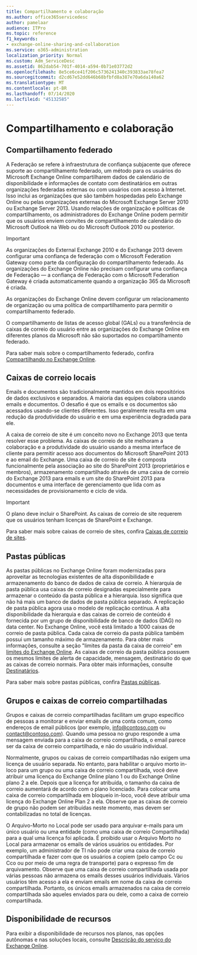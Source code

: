 ```yaml
---
title: Compartilhamento e colaboração
ms.author: office365servicedesc
author: pamelaar
audience: ITPro
ms.topic: reference
f1_keywords:
- exchange-online-sharing-and-collaboration
ms.service: o365-administration
localization_priority: Normal
ms.custom: Adm_ServiceDesc
ms.assetid: 862dab54-701f-4014-a594-0b71e03772d2
ms.openlocfilehash: 8e5ce6ce41f206c5736241340c393833ae78fea7
ms.sourcegitcommit: d2cd67e52dd646b68bfbfd8a387e70a6da140a62
ms.translationtype: MT
ms.contentlocale: pt-BR
ms.lasthandoff: 07/14/2020
ms.locfileid: "45132585"
---
```

# <a name="sharing-and-collaboration"></a>Compartilhamento e colaboração

## <a name="federated-sharing"></a>Compartilhamento federado

A Federação se refere à infraestrutura de confiança subjacente que oferece suporte ao compartilhamento federado, um método para os usuários do Microsoft Exchange Online compartilharem dados de calendário de disponibilidade e informações de contato com destinatários em outras organizações federadas externas ou com usuários com acesso à Internet. Isso inclui as organizações que são também hospedadas pelo Exchange Online ou pelas organizações externas do Microsoft Exchange Server 2010 ou Exchange Server 2013. Usando relações de organização e políticas de compartilhamento, os administradores do Exchange Online podem permitir que os usuários enviem convites de compartilhamento de calendário do Microsoft Outlook na Web ou do Microsoft Outlook 2010 ou posterior.
  
> [!IMPORTANT]
>  As organizações do External Exchange 2010 e do Exchange 2013 devem configurar uma confiança de federação com o Microsoft Federation Gateway como parte da configuração do compartilhamento federado. As organizações do Exchange Online não precisam configurar uma confiança de Federação — a confiança de Federação com o Microsoft Federation Gateway é criada automaticamente quando a organização 365 da Microsoft é criada. 
>
>  As organizações do Exchange Online devem configurar um relacionamento de organização ou uma política de compartilhamento para permitir o compartilhamento federado. 
>
>  O compartilhamento de listas de acesso global (GALs) ou a transferência de caixas de correio do usuário entre as organizações do Exchange Online em diferentes planos da Microsoft não são suportados no compartilhamento federado. 
  
Para saber mais sobre o compartilhamento federado, confira [Compartilhando no Exchange Online](https://go.microsoft.com/fwlink/p/?LinkId=271774).
  
## <a name="site-mailboxes"></a>Caixas de correio locais

Emails e documentos são tradicionalmente mantidos em dois repositórios de dados exclusivos e separados. A maioria das equipes colabora usando emails e documentos. O desafio é que os emails e os documentos são acessados usando-se clientes diferentes. Isso geralmente resulta em uma redução da produtividade do usuário e em uma experiência degradada para ele.
  
A caixa de correio de site é um conceito novo no Exchange 2013 que tenta resolver esse problema. As caixas de correio de site melhoram a colaboração e a produtividade do usuário usando a mesma interface de cliente para permitir acesso aos documentos do Microsoft SharePoint 2013 e ao email do Exchange. Uma caixa de correio de site é composta funcionalmente pela associação ao site do SharePoint 2013 (proprietários e membros), armazenamento compartilhado através de uma caixa de correio do Exchange 2013 para emails e um site do SharePoint 2013 para documentos e uma interface de gerenciamento que lida com as necessidades de provisionamento e ciclo de vida.
  
> [!IMPORTANT]
> O plano deve incluir o SharePoint. As caixas de correio de site requerem que os usuários tenham licenças de SharePoint e Exchange. 
  
Para saber mais sobre caixas de correio de sites, confira [Caixas de correio de sites](https://go.microsoft.com/fwlink/p/?LinkId=271789).
  
## <a name="public-folders"></a>Pastas públicas

As pastas públicas no Exchange Online foram modernizadas para aproveitar as tecnologias existentes de alta disponibilidade e armazenamento do banco de dados de caixa de correio. A hierarquia de pasta pública usa caixas de correio designadas especialmente para armazenar o conteúdo da pasta pública e a hierarquia. Isso significa que não há mais um banco de dados de pasta pública separado. A replicação de pasta pública agora usa o modelo de replicação contínua. A alta disponibilidade da hierarquia e das caixas de correio de conteúdo é fornecida por um grupo de disponibilidade de banco de dados (DAG) no data center. No Exchange Online, você está limitado a 1000 caixas de correio de pasta pública. Cada caixa de correio da pasta pública também possui um tamanho máximo de armazenamento. Para obter mais informações, consulte a seção "limites da pasta da caixa de correio" em [limites do Exchange Online](exchange-online-limits.md). As caixas de correio da pasta pública possuem os mesmos limites de alerta de capacidade, mensagem, destinatário do que as caixas de correio normais. Para obter mais informações, consulte [Destinatários](recipients.md). 
  
Para saber mais sobre pastas públicas, confira [Pastas públicas](https://go.microsoft.com/fwlink/p/?LinkId=271790).
  
## <a name="group-and-shared-mailboxes"></a>Grupos e caixas de correio compartilhadas

Grupos e caixas de correio compartilhadas facilitam um grupo específico de pessoas a monitorar e enviar emails de uma conta comum, como endereços de email públicos (por exemplo, info@contoso.com ou contact@contoso.com). Quando uma pessoa no grupo responde a uma mensagem enviada para a caixa de correio compartilhada, o email parece ser da caixa de correio compartilhada, e não do usuário individual.
  
Normalmente, grupos ou caixas de correio compartilhadas não exigem uma licença de usuário separada. No entanto, para habilitar o arquivo morto in-loco para um grupo ou uma caixa de correio compartilhada, você deve atribuir uma licença do Exchange Online plano 1 ou do Exchange Online plano 2 a ele. Depois que a licença for atribuída, o tamanho da caixa de correio aumentará de acordo com o plano licenciado. Para colocar uma caixa de correio compartilhada em bloqueio in-loco, você deve atribuir uma licença do Exchange Online Plan 2 a ela. Observe que as caixas de correio de grupo não podem ser atribuídas neste momento, mas devem ser contabilizadas no total de licenças.
  
O Arquivo-Morto no Local pode ser usado para arquivar e-mails para um único usuário ou uma entidade (como uma caixa de correio Compartilhada) para a qual uma licença foi aplicada. É proibido usar o Arquivo Morto no Local para armazenar os emails de vários usuários ou entidades. Por exemplo, um administrador de TI não pode criar uma caixa de correio compartilhada e fazer com que os usuários a copiem (pelo campo Cc ou Cco ou por meio de uma regra de transporte) para o expresso fim de arquivamento. Observe que uma caixa de correio compartilhada usada por várias pessoas não armazena os emails desses usuários individuais. Vários usuários têm acesso a ela e enviam emails em nome da caixa de correio compartilhada. Portanto, os únicos emails armazenados na caixa de correio compartilhada são aqueles enviados para ou dele, como a caixa de correio compartilhada.
  
## <a name="feature-availability"></a>Disponibilidade de recursos

Para exibir a disponibilidade de recursos nos planos, nas opções autônomas e nas soluções locais, consulte [Descrição do serviço do Exchange Online](exchange-online-service-description.md).
  

